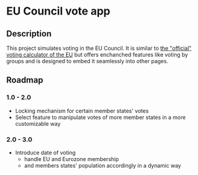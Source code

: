 # EU Council vote app

## Description

This project simulates voting in the EU Council. It is similar to [the "official" voting calculator of the EU](https://www.consilium.europa.eu/en/council-eu/voting-system/voting-calculator/) but offers enchanched features like voting by groups and is designed to embed it seamlessly into other pages.

## Roadmap

### 1.0 - 2.0

- Locking mechanism for certain member states' votes
- Select feature to manipulate votes of more member states in a more customizable way

### 2.0 - 3.0

- Introduce date of voting
  - handle EU and Eurozone membership
  - and members states' population accordingly in a dynamic way
